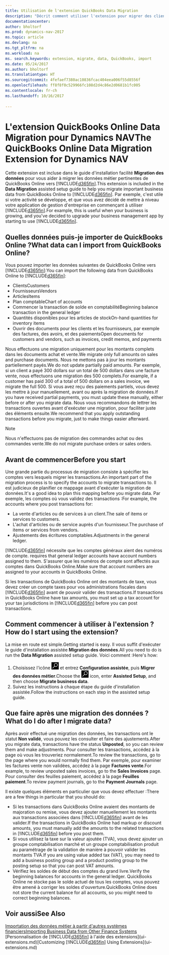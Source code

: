 ```yaml
---
title: Utilisation de l'extension QuickBooks Data Migration
description: "Décrit comment utiliser l'extension pour migrer des clients, des fournisseurs, des articles, et des comptes de QuickBooks Online à Dynamics NAV."
documentationcenter: 
author: bholtorf
ms.prod: dynamics-nav-2017
ms.topic: article
ms.devlang: na
ms.tgt_pltfrm: na
ms.workload: na
ms. search.keywords: extension, migrate, data, QuickBooks, import
ms.date: 05/24/2017
ms.author: bholtorf
ms.translationtype: HT
ms.sourcegitcommit: 4fefaef7380ac10836fcac404eea006f55d8556f
ms.openlocfilehash: ff8f8f0c529966fc108d2d4c86e2d0681b1fc005
ms.contentlocale: fr-ch
ms.lasthandoff: 10/16/2017

---
```


# <a name="the-quickbooks-online-data-migration-extension-for-dynamics-nav"></a><span data-ttu-id="cf0a7-103">L'extension QuickBooks Online Data Migration pour Dynamics NAV</span><span class="sxs-lookup"><span data-stu-id="cf0a7-103">The QuickBooks Online Data Migration Extension for Dynamics NAV</span></span>
<span data-ttu-id="cf0a7-104">Cette extension est incluse dans le guide d'installation facilité **Migration des données** pour vous aider à migrer les données métier pertinentes de QuickBooks Online vers [!INCLUDE[d365fin](includes/d365fin_md.md)].</span><span class="sxs-lookup"><span data-stu-id="cf0a7-104">This extension is included in the **Data Migration** assisted setup guide to help you migrate important business data from QuickBooks Online to [!INCLUDE[d365fin](includes/d365fin_md.md)].</span></span> <span data-ttu-id="cf0a7-105">Par exemple, c'est utile si votre activité se développe, et que vous avez décidé de mettre à niveau votre application de gestion d'entreprise en commençant à utiliser [!INCLUDE[d365fin](includes/d365fin_md.md)].</span><span class="sxs-lookup"><span data-stu-id="cf0a7-105">For example, this is useful when your business is growing, and you've decided to upgrade your business management app by starting to use [!INCLUDE[d365fin](includes/d365fin_md.md)].</span></span>

## <a name="what-data-can-i-import-from-quickbooks-online"></a><span data-ttu-id="cf0a7-106">Quelles données puis-je importer de QuickBooks Online ?</span><span class="sxs-lookup"><span data-stu-id="cf0a7-106">What data can I import from QuickBooks Online?</span></span>
<span data-ttu-id="cf0a7-107">Vous pouvez importer les données suivantes de QuickBooks Online vers [!INCLUDE[d365fin](includes/d365fin_md.md)]:</span><span class="sxs-lookup"><span data-stu-id="cf0a7-107">You can import the following data from QuickBooks Online to [!INCLUDE[d365fin](includes/d365fin_md.md)]:</span></span>  

* <span data-ttu-id="cf0a7-108">Clients</span><span class="sxs-lookup"><span data-stu-id="cf0a7-108">Customers</span></span>
* <span data-ttu-id="cf0a7-109">Fournisseurs</span><span class="sxs-lookup"><span data-stu-id="cf0a7-109">Vendors</span></span>
* <span data-ttu-id="cf0a7-110">Articles</span><span class="sxs-lookup"><span data-stu-id="cf0a7-110">Items</span></span>
* <span data-ttu-id="cf0a7-111">Plan comptable</span><span class="sxs-lookup"><span data-stu-id="cf0a7-111">Chart of accounts</span></span> 
* <span data-ttu-id="cf0a7-112">Commencer la transaction de solde en comptabilité</span><span class="sxs-lookup"><span data-stu-id="cf0a7-112">Beginning balance transaction in the general ledger</span></span>
* <span data-ttu-id="cf0a7-113">Quantités disponibles pour les articles de stock</span><span class="sxs-lookup"><span data-stu-id="cf0a7-113">On-hand quantities for inventory items</span></span>
* <span data-ttu-id="cf0a7-114">Ouvrir des documents pour les clients et les fournisseurs, par exemple des factures, des avoirs, et des paiements</span><span class="sxs-lookup"><span data-stu-id="cf0a7-114">Open documents for customers and vendors, such as invoices, credit memos, and payments</span></span>

<span data-ttu-id="cf0a7-115">Nous effectuons une migration uniquement pour les montants complets dans les documents achat et vente.</span><span class="sxs-lookup"><span data-stu-id="cf0a7-115">We migrate only full amounts on sales and purchase documents.</span></span> <span data-ttu-id="cf0a7-116">Nous ne mettons pas à jour les montants partiellement payés.</span><span class="sxs-lookup"><span data-stu-id="cf0a7-116">We do not update partially paid amounts.</span></span> <span data-ttu-id="cf0a7-117">Par exemple, si un client a payé 300 dollars sur un total de 500 dollars dans une facture vente, nous effectuons une migration des 500 complets.</span><span class="sxs-lookup"><span data-stu-id="cf0a7-117">For example, if a customer has paid 300 of a total of 500 dollars on a sales invoice, we migrate the full 500.</span></span> <span data-ttu-id="cf0a7-118">Si vous avez reçu des paiements partiels, vous devez les mettre à jour manuellement, avant ou après la migration de données.</span><span class="sxs-lookup"><span data-stu-id="cf0a7-118">If you have received partial payments, you must update these manually, either before or after you migrate data.</span></span> <span data-ttu-id="cf0a7-119">Nous vous recommandons de lettrer les transactions ouvertes avant d'exécuter une migration, pour faciliter juste des éléments ensuite.</span><span class="sxs-lookup"><span data-stu-id="cf0a7-119">We recommend that you apply outstanding transactions before you migrate, just to make things easier afterward.</span></span>

> [!NOTE]  
>   <span data-ttu-id="cf0a7-120">Nous n'effectuons pas de migration des commandes achat ou des commandes vente.</span><span class="sxs-lookup"><span data-stu-id="cf0a7-120">We do not migrate purchase orders or sales orders.</span></span>

## <a name="before-you-start"></a><span data-ttu-id="cf0a7-121">Avant de commencer</span><span class="sxs-lookup"><span data-stu-id="cf0a7-121">Before you start</span></span>
<span data-ttu-id="cf0a7-122">Une grande partie du processus de migration consiste à spécifier les comptes vers lesquels migrer les transactions.</span><span class="sxs-lookup"><span data-stu-id="cf0a7-122">An important part of the migration process is to specify the accounts to migrate transactions to.</span></span> <span data-ttu-id="cf0a7-123">Il est judicieux de planifier ce mappage avant d'exécuter la migration de données.</span><span class="sxs-lookup"><span data-stu-id="cf0a7-123">It's a good idea to plan this mapping before you migrate data.</span></span> <span data-ttu-id="cf0a7-124">Par exemple, les comptes où vous validez des transactions :</span><span class="sxs-lookup"><span data-stu-id="cf0a7-124">For example, the accounts where you post transactions for:</span></span>  
  
* <span data-ttu-id="cf0a7-125">La vente d'articles ou de services à un client.</span><span class="sxs-lookup"><span data-stu-id="cf0a7-125">The sale of items or services to customers.</span></span>
* <span data-ttu-id="cf0a7-126">L'achat d'articles ou de service auprès d'un fournisseur.</span><span class="sxs-lookup"><span data-stu-id="cf0a7-126">The purchase of items or services from vendors.</span></span>  
* <span data-ttu-id="cf0a7-127">Ajustements des écritures comptables.</span><span class="sxs-lookup"><span data-stu-id="cf0a7-127">Adjustments in the general ledger.</span></span>  

[!INCLUDE[d365fin](includes/d365fin_md.md)]<span data-ttu-id="cf0a7-128"> nécessite que les comptes généraux aient des numéros de compte.</span><span class="sxs-lookup"><span data-stu-id="cf0a7-128"> requires that general ledger accounts have account numbers assigned to them.</span></span> <span data-ttu-id="cf0a7-129">S'assurer que les numéros de compte sont affectés aux comptes dans QuickBooks Online.</span><span class="sxs-lookup"><span data-stu-id="cf0a7-129">Make sure that account numbers are assigned to your accounts in QuickBooks Online.</span></span>

<span data-ttu-id="cf0a7-130">Si les transactions de QuickBooks Online ont des montants de taxe, vous devez créer un compte taxes pour vos administrations fiscales dans [!INCLUDE[d365fin](includes/d365fin_md.md)] avant de pouvoir valider des transactions.</span><span class="sxs-lookup"><span data-stu-id="cf0a7-130">If transactions in QuickBooks Online have tax amounts, you must set up a tax account for your tax jurisdictions in [!INCLUDE[d365fin](includes/d365fin_md.md)] before you can post transactions.</span></span>

## <a name="how-do-i-start-using-the-extension"></a><span data-ttu-id="cf0a7-131">Comment commencer à utiliser à l'extension ?</span><span class="sxs-lookup"><span data-stu-id="cf0a7-131">How do I start using the extension?</span></span>
<span data-ttu-id="cf0a7-132">La mise en route est simple.</span><span class="sxs-lookup"><span data-stu-id="cf0a7-132">Getting started is easy.</span></span> <span data-ttu-id="cf0a7-133">Il vous suffit d'exécuter le guide d'installation assistée **Migration des données**.</span><span class="sxs-lookup"><span data-stu-id="cf0a7-133">All you need to do is run the **Data Migration** assisted setup guide.</span></span> <span data-ttu-id="cf0a7-134">Voici comment :</span><span class="sxs-lookup"><span data-stu-id="cf0a7-134">Here's how:</span></span>

1. <span data-ttu-id="cf0a7-135">Choisissez l'icône ![Page ou état pour la recherchei](media/ui-search/search_small.png "cône Page ou état pour la recherche") et entrez **Configuration assistée**, puis **Migrer des données métier**.</span><span class="sxs-lookup"><span data-stu-id="cf0a7-135">Choose the ![Search for Page or Report](media/ui-search/search_small.png "Search for Page or Report icon") icon, enter **Assisted Setup**, and then choose **Migrate business data**.</span></span>
2. <span data-ttu-id="cf0a7-136">Suivez les instructions à chaque étape du guide d'installation assistée.</span><span class="sxs-lookup"><span data-stu-id="cf0a7-136">Follow the instructions on each step in the assisted setup guide.</span></span>

## <a name="what-do-i-do-after-i-migrate-data"></a><span data-ttu-id="cf0a7-137">Que faire après une migration des données ?</span><span class="sxs-lookup"><span data-stu-id="cf0a7-137">What do I do after I migrate data?</span></span>
<span data-ttu-id="cf0a7-138">Après avoir effectué une migration des données, les transactions ont le statut **Non validé**, vous pouvez les consulter et faire des ajustements.</span><span class="sxs-lookup"><span data-stu-id="cf0a7-138">After you migrate data, transactions have the status **Unposted**, so you can review them and make adjustments.</span></span> <span data-ttu-id="cf0a7-139">Pour consulter les transactions, accédez à la page où vous les trouveriez normalement.</span><span class="sxs-lookup"><span data-stu-id="cf0a7-139">To review the transactions, go to the page where you would normally find them.</span></span> <span data-ttu-id="cf0a7-140">Par exemple, pour examiner les factures vente non validées, accédez à la page **Factures vente**.</span><span class="sxs-lookup"><span data-stu-id="cf0a7-140">For example, to review unposted sales invoices, go to the **Sales Invoices** page.</span></span> <span data-ttu-id="cf0a7-141">Pour consulter des feuilles paiement, accédez à la page **Feuilles paiement**.</span><span class="sxs-lookup"><span data-stu-id="cf0a7-141">To review payment journals, go to the **Payment Journals** page.</span></span>   

<span data-ttu-id="cf0a7-142">Il existe quelques éléments en particulier que vous devez effectuer :</span><span class="sxs-lookup"><span data-stu-id="cf0a7-142">There are a few things in particular that you should do:</span></span>

* <span data-ttu-id="cf0a7-143">Si les transactions dans QuickBooks Online avaient des montants de majoration ou remise, vous devez ajouter manuellement les montants aux transactions associées dans [!INCLUDE[d365fin](includes/d365fin_md.md)] avant de les valider.</span><span class="sxs-lookup"><span data-stu-id="cf0a7-143">If the transactions in QuickBooks Online had markup or discount amounts, you must manually add the amounts to the related transactions in [!INCLUDE[d365fin](includes/d365fin_md.md)] before you post them.</span></span>
* <span data-ttu-id="cf0a7-144">Si vous utilisez la taxe sur la valeur ajoutée (TVA), vous devez ajouter un groupe comptabilisation marché et un groupe comptabilisation produit au paramétrage de la validation de manière à pouvoir valider les montants TVA.</span><span class="sxs-lookup"><span data-stu-id="cf0a7-144">If you are using value added tax (VAT), you may need to add a business posting group and a product posting group to the posting setup so that you can post VAT amounts.</span></span>
* <span data-ttu-id="cf0a7-145">Vérifiez les soldes de début des comptes du grand livre.</span><span class="sxs-lookup"><span data-stu-id="cf0a7-145">Verify the beginning balances for accounts in the general ledger.</span></span> <span data-ttu-id="cf0a7-146">QuickBooks Online ne stocke pas le solde actuel de tous les comptes, vous pouvez être amené à corriger les soldes d'ouverture.</span><span class="sxs-lookup"><span data-stu-id="cf0a7-146">QuickBooks Online does not store the current balance for all accounts, so you might need to correct beginning balances.</span></span>

## <a name="see-also"></a><span data-ttu-id="cf0a7-147">Voir aussi</span><span class="sxs-lookup"><span data-stu-id="cf0a7-147">See Also</span></span>
[<span data-ttu-id="cf0a7-148">Importation des données métier à partir d'autres systèmes financiers</span><span class="sxs-lookup"><span data-stu-id="cf0a7-148">Importing Business Data from Other Finance Systems</span></span>](upload-data.md)  
<span data-ttu-id="cf0a7-149">[Personnalisation de [!INCLUDE[d365fin](includes/d365fin_md.md)] à l'aide des extensions](ui-extensions.md)</span><span class="sxs-lookup"><span data-stu-id="cf0a7-149">[Customizing [!INCLUDE[d365fin](includes/d365fin_md.md)] Using Extensions](ui-extensions.md)</span></span>  


